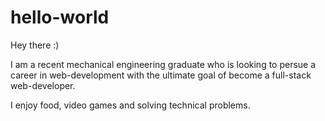 # hello-world

Hey there :)

I am a recent mechanical engineering graduate who is looking to persue a career in web-development with the ultimate goal of become a full-stack web-developer. 

I enjoy food, video games and solving technical problems. 
